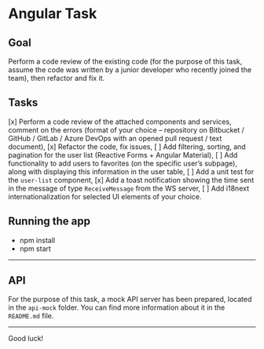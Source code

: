# Angular Task

## Goal

Perform a code review of the existing code (for the purpose of this task, assume the code was written by a junior developer who recently joined the team), then refactor and fix it.

## Tasks

[x] Perform a code review of the attached components and services, comment on the errors (format of your choice – repository on Bitbucket / GitHub / GitLab / Azure DevOps with an opened pull request / text document),
[x] Refactor the code, fix issues,
[ ] Add filtering, sorting, and pagination for the user list (Reactive Forms + Angular Material),
[ ] Add functionality to add users to favorites (on the specific user’s subpage), along with displaying this information in the user table,
[ ] Add a unit test for the `user-list` component,
[x] Add a toast notification showing the time sent in the message of type `ReceiveMessage` from the WS server,
[ ] Add i18next internationalization for selected UI elements of your choice.

## Running the app

- npm install
- npm start

---

## API
For the purpose of this task, a mock API server has been prepared, located in the `api-mock` folder. You can find more information about it in the `README.md` file.

---

Good luck!
